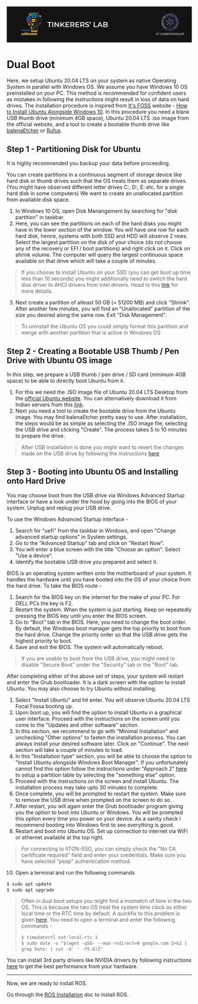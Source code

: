 ![image](../images/TL_Header.png)

# **Dual Boot**

Here, we setup Ubuntu 20.04 LTS on your system as native Operating System in parallel with Windows OS. We assume you have Windows 10 OS preinstalled on your PC. This method is recommended for confident users as mistakes in following the instructions might result in loss of data on hard drives. The installation procedure is inspired from [It's FOSS](https://itsfoss.com/) website - [How to Install Ubuntu Alongside Windows 10](https://itsfoss.com/install-ubuntu-1404-dual-boot-mode-windows-8-81-uefi/). In this procedure you need a blank USB thumb drive (minimum 4GB space), Ubuntu 20.04 LTS .iso image from the official website, and a tool to create a bootable thumb drive like [balenaEtcher](https://www.balena.io/etcher/) or [Rufus](https://rufus.ie/en_US/).

## Step 1 - Partitioning Disk for Ubuntu

It is highly recommended you backup your data before proceeding.

You can create partitions in a continuous segment of storage device like hard disk or thumb drives such that the OS treats them as separate drives. (You might have observed different letter drives C:, D:, E: etc. for a single hard disk in some computers) We want to create an unallocated partition from available disk space. 

1. In Windows 10 OS, open Disk Manangement by searching for "disk partition" in taskbar.
2. Here, you can see the partitions on each of the hard disks you might have in the lower section of the window. You will have one row for each hard disk, hence, systems with both SSD and HDD will observe 2 rows. Select the largest partition on the disk of your choice (do not choose any of the recovery or EFI / boot partitions) and right click on it. Click on shrink volume. The computer will query the largest continuous space available on that drive which will take a couple of minutes.

> If you choose to install Ubuntu on your SSD (you can get boot up time less than 10 seconds) you might additionally need to switch the hard disk driver to AHCI drivers from Intel drivers. Head to this [link](https://itsfoss.com/dual-boot-hdd-ssd/) for more details.

3. Next create a partition of atleast 50 GB (= 51200 MB) and click "Shrink". After another few minutes, you will find an "Unallocated" partition of the size you desired along the same row. Exit "Disk Management".

> To uninstall the Ubuntu OS you could simply format this partition and merge with another partition that is active in Windows OS

## Step 2 - Creating a Bootable USB Thumb / Pen Drive with Ubuntu OS image

In this step, we prepare a USB thumb / pen drive / SD card (minimum 4GB space) to be able to directly boot Ubuntu from it.

1. For this we need the .ISO image file of Ubuntu 20.04 LTS Desktop from the [official Ubuntu website](https://ubuntu.com/). You can alternatively download it from Indian servers from this [link](https://launchpad.net/ubuntu/+cdmirrors).
2. Next you need a tool to create the bootable drive from the Ubuntu image. You may find balenaEtcher pretty easy to use. After installation, the steps would be as simple as selecting the .ISO image file, selecting the USB drive and clicking "Create". The process takes 5 to 10 minutes to prepare the drive.

> After USB installation is done you might want to revert the changes made on the USB drive by following the instructions [here](https://www.diskpart.com/articles/format-bootable-usb-drive-3889i.html)

## Step 3 - Booting into Ubuntu OS and Installing onto Hard Drive

You may choose boot from the USB drive via Windows Advanced Startup interface or have a look under the hood by going into the BIOS of your system.
Unplug and replug your USB drive.

To use the Windows Advanced Startup interface -

1. Search for "uefi" from the taskbar in Windows, and open "Change advanced startup options" in System settings.
2. Go to the "Advanced Startup" tab and click on "Restart Now".
3. You will enter a blue screen with the title "Choose an option". Select "Use a device".
4. Identify the bootable USB drive you prepared and select it.

BIOS is an operating system written onto the motherboard of your system. It handles the hardware until you have booted into the OS of your choice from the hard drive. To take the BIOS route -

1. Search for the BIOS key on the internet for the make of your PC. For DELL PCs the key is F2.
2. Restart the system. When the system is just starting. Keep on repeatedly pressing the BIOS key until you enter the BIOS screen.
3. Go to "Boot" tab in the BIOS. Here, you need to change the boot order. By default, the Windows boot manager gets the top priority to boot from the hard drive. Change the priority order so that the USB drive gets the highest priority to boot.
4. Save and exit the BIOS. The system will automatically reboot.

> If you are unable to boot from the USB drive, you might need to disable "Secure Boot" under the "Security" tab or the "Boot" tab.

After completing either of the above set of steps, your system will restart and enter the Grub bootloader. It is a dark screen with the option to install Ubuntu. You may also choose to try Ubuntu without installing.

1. Select "Install Ubuntu" and hit enter. You will observe Ubuntu 20.04 LTS Focal Fossa booting up.
2. Upon boot up, you will find the option to install Ubuntu in a graphical user interface. Proceed with the instructions on the screen until you come to the "Updates and other software" section.
3. In this section, we recommend to go with "Minimal Installation" and unchecking "Other options" to fasten the installation process. You can always install your desired software later. Click on "Continue". The next section will take a couple of minutes to load.
4. In this "Installation type" section, you will be able to choose the option to "Install Ubuntu alongside Windows Boot Manager". If you unfortunately cannot find this option follow the instructions under "Approach 2" [here](https://itsfoss.com/install-ubuntu-1404-dual-boot-mode-windows-8-81-uefi/) to setup a partition table by selecting the "something else" option.
5. Proceed with the instructions on the screen and install Ubuntu. The installation process may take upto 30 minutes to complete.
6. Once complete, you will be prompted to restart the system. Make sure to remove the USB drive when prompted on the screen to do so.
7. After restart, you will again enter the Grub bootloader program giving you the option to boot into Ubuntu or Windows. You will be prompted this option every time you power on your device. As a sanity check I recommend booting into Windows first to see everything is good.
8. Restart and boot into Ubuntu OS. Set up connection to internet via WiFi or ethernet available at the top right. 
> For connecting to IITGN-SSO, you can simply check the "No CA certificate required" field and enter your credentials. Make sure you have selected "peap" authentication method.
10. Open a terminal and run the following commands
```
$ sudo apt update
$ sudo apt upgrade
```
> Often in dual boot setups you might find a mismatch of time in the two OS. This is because the two OS treat the system time clock as either local time or the RTC time by default. A quickfix to this problem is given [here](https://askubuntu.com/questions/169376/clock-time-is-off-on-dual-boot). You need to open a terminal and enter the following commands -
> ```
> $ timedatectl set-local-rtc 1
> $ sudo date -s "$(wget -qSO- --max-redirect=0 google.com 2>&1 | grep Date: | cut -d' ' -f5-8)Z"
> ```

You can install 3rd party drivers like NVIDIA drivers by following instructions [here](https://linuxize.com/post/how-to-nvidia-drivers-on-ubuntu-20-04/) to get the best performance from your hardware.

---

Now, we are ready to install ROS.

Go through the [ROS Installation](https://github.com/GauravViramgami/ROS-Workshop-TL/blob/main/docs/ROS.md) doc to install ROS.
